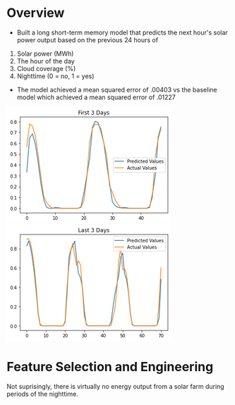 # Overview

* Built a long short-term memory model that predicts the next hour's solar power output based on the previous 24 hours of 
1. Solar power (MWh)
2. The hour of the day
3. Cloud coverage (%)
4. Nighttime (0 = no, 1 = yes)

* The model achieved a mean squared error of .00403 vs the baseline model which achieved a mean squared error of .01227

![](https://github.com/kalewelsh/Solar-Energy-Forecasting/blob/main/first_3_days.png)
![](https://github.com/kalewelsh/Solar-Energy-Forecasting/blob/main/last_3_days.png)

# Feature Selection and Engineering



Not suprisingly, there is virtually no energy output from a solar farm during periods of the nighttime.
